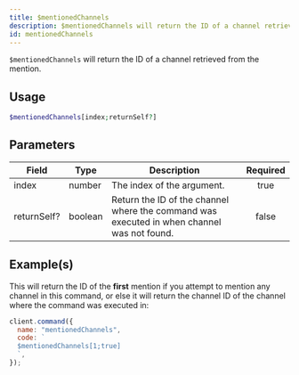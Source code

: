 ```yaml
---
title: $mentionedChannels
description: $mentionedChannels will return the ID of a channel retrieved from the mention.
id: mentionedChannels
---
```


`$mentionedChannels` will return the ID of a channel retrieved from the mention.

## Usage

```php
$mentionedChannels[index;returnSelf?]
```

## Parameters

| Field       | Type    | Description                                                                                | Required |
| ----------- | ------- | ------------------------------------------------------------------------------------------ | :------: |
| index       | number  | The index of the argument.                                                                 |   true   |
| returnSelf? | boolean | Return the ID of the channel where the command was executed in when channel was not found. |  false   |

## Example(s)

This will return the ID of the **first** mention if you attempt to mention any channel in this command, or else it will
return the channel ID of the channel where the command was executed in:

```javascript
client.command({
  name: "mentionedChannels",
  code: `
  $mentionedChannels[1;true]
  `,
});
```

